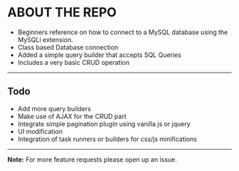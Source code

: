 # ABOUT THE REPO
* Beginners reference on how to connect to a MySQL database using the MySQLi extension.
* Class based Database connection
* Added a simple query builder that accepts SQL Queries
* Includes a very basic CRUD operation
---
## Todo
* Add more query builders
* Make use of AJAX for the CRUD part
* Integrate simple pagination plugin using vanilla js or jquery
* UI modification
* Integration of task runners or builders for css/js minifications
---
**__Note:__** For more feature requests please open up an issue.
